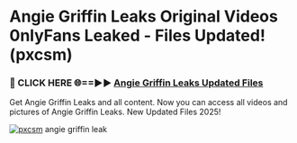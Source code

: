 # Angie Griffin Leaks Original Videos 0nlyFans Leaked - Files Updated! (pxcsm)

<h3>🔴 CLICK HERE 🌐==►► <a href="https://tinyurl.com/2wckxsce" rel="nofollow">Angie Griffin Leaks Updated Files</a></h3>

Get Angie Griffin Leaks and all content. Now you can access all videos and pictures of Angie Griffin Leaks. New Updated Files 2025!

[![pxcsm](https://i.imgur.com/AFduVYN.gif)](https://tinyurl.com/2wckxsce)
angie griffin leak